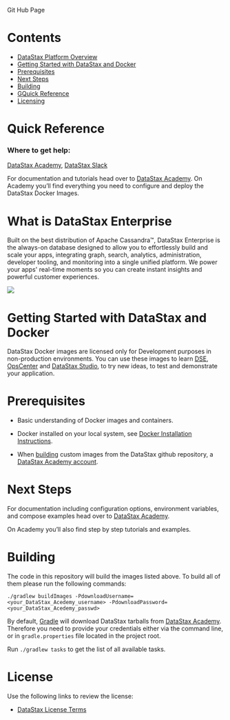 Git Hub Page

# Contents
* [DataStax Platform Overview](#datastax-platform-overview)
* [Getting Started with DataStax and Docker](#getting-started-with-datastax-and-docker)
* [Prerequisites](#prerequisites)
* [Next Steps](next-steps)
* [Building](#building)
* [GQuick Reference](#quick-reference )
* [Licensing](#license)

# Quick Reference 
### Where to get help:
[DataStax Academy](https://academy.datastax.com/), [DataStax Slack](https://academy.datastax.com/slack)

For documentation and tutorials head over to [DataStax Academy](https://academy.datastax.com/quick-downloads?utm_campaign=Docker_2019&utm_medium=web&utm_source=docker&utm_term=-&utm_content=Web_Academy_Downloads). On Academy you’ll find everything you need to configure and deploy the DataStax Docker Images. 

# What is DataStax Enterprise

Built on the best distribution of Apache Cassandra™, DataStax Enterprise is the always-on database designed to allow you to effortlessly build and scale your apps, integrating graph, search, analytics, administration, developer tooling, and monitoring into a single unified platform. We power your apps' real-time moments so you can create instant insights and powerful customer experiences.


![](https://upload.wikimedia.org/wikipedia/commons/e/e5/DataStax_Logo.png)


# Getting Started with DataStax and Docker

DataStax Docker images are licensed only for Development purposes in non-production environments. You can use these images to learn [DSE](https://hub.docker.com/r/datastax/dse-server), [OpsCenter](https://hub.docker.com/r/datastax/dse-opscenter) and [DataStax Studio](https://hub.docker.com/r/datastax/dse-studio), to try new ideas, to test and demonstrate your application.

# Prerequisites

* Basic understanding of Docker images and containers. 

* Docker installed on your local system, see [Docker Installation Instructions](https://docs.docker.com/engine/installation/). 

* When [building](#building) custom images from the DataStax github repository, a [DataStax Academy account](https://academy.datastax.com/). 

# Next Steps

For documentation including configuration options, environment variables, and compose examples head over to [DataStax Academy](https://academy.datastax.com/quick-downloads?utm_campaign=Docker_2019&utm_medium=web&utm_source=docker&utm_term=-&utm_content=Web_Academy_Downloads). 

On Academy you’ll also find step by step tutorials and examples. 

# Building

The code in this repository will build the images listed above. To build all of them please run the following commands:

```console
./gradlew buildImages -PdownloadUsername=<your_DataStax_Acedemy_username> -PdownloadPassword=<your_DataStax_Acedemy_passwd>
```

By default, [Gradle](https://gradle.org) will download DataStax tarballs from [DataStax Academy](https://downloads.datastax.com).
Therefore you need to provide your credentials either via the command line, or in `gradle.properties` file located
in the project root.

Run `./gradlew tasks` to get the list of all available tasks.

# License

Use the following links to review the license:

* [DataStax License Terms](https://www.datastax.com/terms)
